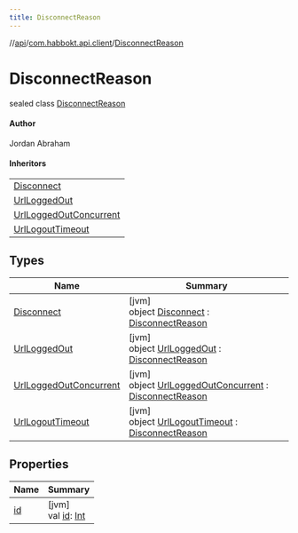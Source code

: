 ```yaml
---
title: DisconnectReason
---
```

//[api](../../../index.html)/[com.habbokt.api.client](../index.html)/[DisconnectReason](index.html)



# DisconnectReason

sealed class [DisconnectReason](index.html)

#### Author



Jordan Abraham



#### Inheritors


| |
|---|
| [Disconnect](-disconnect/index.html) |
| [UrlLoggedOut](-url-logged-out/index.html) |
| [UrlLoggedOutConcurrent](-url-logged-out-concurrent/index.html) |
| [UrlLogoutTimeout](-url-logout-timeout/index.html) |


## Types


| Name | Summary |
|---|---|
| [Disconnect](-disconnect/index.html) | [jvm]<br>object [Disconnect](-disconnect/index.html) : [DisconnectReason](index.html) |
| [UrlLoggedOut](-url-logged-out/index.html) | [jvm]<br>object [UrlLoggedOut](-url-logged-out/index.html) : [DisconnectReason](index.html) |
| [UrlLoggedOutConcurrent](-url-logged-out-concurrent/index.html) | [jvm]<br>object [UrlLoggedOutConcurrent](-url-logged-out-concurrent/index.html) : [DisconnectReason](index.html) |
| [UrlLogoutTimeout](-url-logout-timeout/index.html) | [jvm]<br>object [UrlLogoutTimeout](-url-logout-timeout/index.html) : [DisconnectReason](index.html) |


## Properties


| Name | Summary |
|---|---|
| [id](id.html) | [jvm]<br>val [id](id.html): [Int](https://kotlinlang.org/api/latest/jvm/stdlib/kotlin/-int/index.html) |

